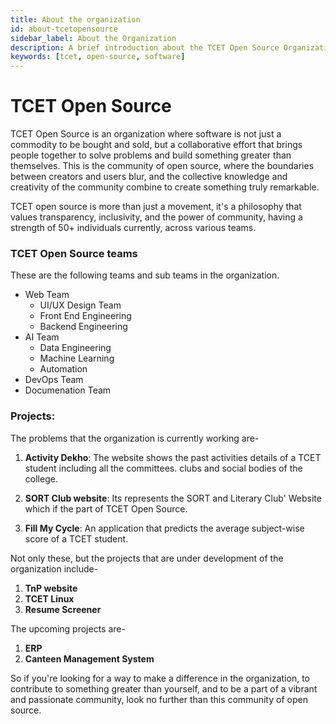 ```yaml
---
title: About the organization
id: about-tcetopensource
sidebar_label: About the Organization
description: A brief introduction about the TCET Open Source Organization
keywords: [tcet, open-source, software]
---
```


# TCET Open Source

TCET Open Source is an organization where software is not just a commodity to be bought and sold, but a collaborative effort that brings people together to solve problems and build something greater than themselves. This is the community of open source, where the boundaries between creators and users blur, and the collective knowledge and creativity of the community combine to create something truly remarkable. 

TCET open source is more than just a movement, it's a philosophy that values transparency, inclusivity, and the power of community, having a strength of 50+ individuals currently, across various teams.

### TCET Open Source teams
These are the following teams and sub teams in the organization.
- Web Team
    - UI/UX Design Team
    - Front End Engineering
    - Backend Engineering
- AI Team
    - Data Engineering
    - Machine Learning
    - Automation
- DevOps Team
- Documenation Team


### Projects:
The problems that the organization is currently working are-
1. **Activity Dekho**: The website shows the past activities details of a TCET student including all the committees. clubs and social bodies of the college. 

2. **SORT Club website**: Its represents the SORT and Literary Club' Website which if the part of TCET Open Source.

3. **Fill My Cycle**: An application that predicts the average subject-wise score of a TCET student.

Not only these, but the projects that are under development of the organization include-
1. **TnP website**
2. **TCET Linux**
3. **Resume Screener**

The upcoming projects are-
1. **ERP**
2. **Canteen Management System**

So if you're looking for a way to make a difference in the organization, to contribute to something greater than yourself, and to be a part of a vibrant and passionate community, look no further than this community of open source. 

